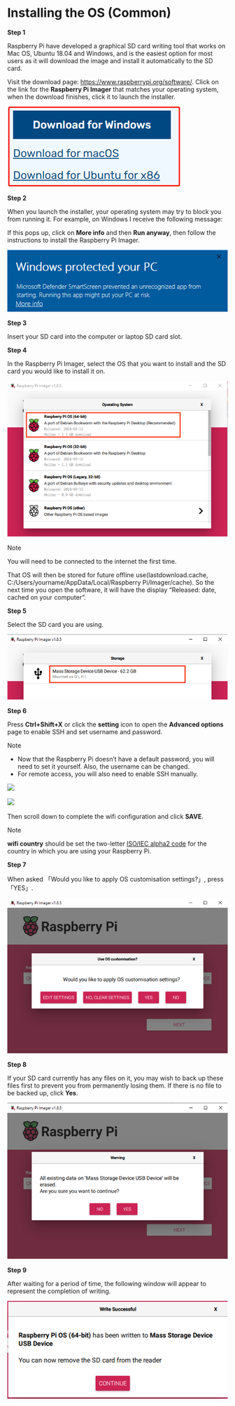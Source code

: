 # Installing the OS (Common)

**Step 1**

Raspberry Pi have developed a graphical SD card writing tool that works on Mac OS, Ubuntu 18.04 and Windows, and is the easiest option for most users as it will download the image and install it automatically to the SD card.

Visit the download page: https://www.raspberrypi.org/software/. Click on the link for the **Raspberry Pi Imager** that matches your operating system, when the download finishes, click it to launch the installer.

![](./img/image11.png)

**Step 2**

When you launch the installer, your operating system may try to block you from running it. For example, on Windows I receive the following message:

If this pops up, click on **More info** and then **Run anyway**, then follow the instructions to install the Raspberry Pi Imager.

![](./img/image12.png)

**Step 3**

Insert your SD card into the computer or laptop SD card slot.

**Step 4**

In the Raspberry Pi Imager, select the OS that you want to install and the SD card you would like to install it on.

![](./img/image13.png)

> [!NOTE]
>
> You will need to be connected to the internet the first time.
>
> That OS will then be stored for future offline use(lastdownload.cache, C:/Users/yourname/AppData/Local/Raspberry Pi/Imager/cache). So the next time you open the software, it will have the display “Released: date, cached on your computer”.

**Step 5**

Select the SD card you are using.

![](./img/image14.png)

**Step 6**

Press **Ctrl+Shift+X** or click the **setting** icon to open the **Advanced options** page to enable SSH and set username and password.

> [!NOTE]
>
> - Now that the Raspberry Pi doesn’t have a default password, you will need to set it yourself. Also, the username can be changed.
> - For remote access, you will also need to enable SSH manually.

![](C:\Users\Administrator\Desktop\Test\source\preparation\img\image15(1).png)

![](C:\Users\Administrator\Desktop\Test\source\preparation\img\image15(2).png)

Then scroll down to complete the wifi configuration and click **SAVE**.

> [!NOTE]
>
> **wifi country** should be set the two-letter [ISO/IEC alpha2 code](https://en.wikipedia.org/wiki/ISO_3166-1_alpha-2#Officially_assigned_code_elements) for the country in which you are using your Raspberry Pi.

**Step 7**

When asked 「Would you like to apply OS customisation settings?」, press「YES」.

![](./img/image17.png)

**Step 8**

If your SD card currently has any files on it, you may wish to back up these files first to prevent you from permanently losing them. If there is no file to be backed up, click **Yes**.

![](./img/image18.png)

**Step 9**

After waiting for a period of time, the following window will appear to represent the completion of writing.

![](./img/image19.png)